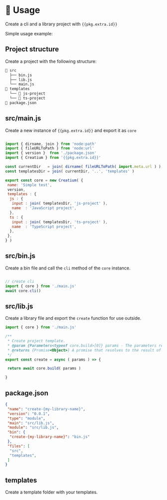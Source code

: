 # 🚀 Usage

Create a cli and a library project with `{{pkg.extra.id}}`

Simple usage example:

## Project structure

Create a project with the following structure:

```bash
📂 src
  ├── bin.js
  ├── lib.js
  └── main.js
📂 templates
  └── 📂 js-project
  └── 📂 ts-project
📄 package.json
```

## src/main.js

Create a new instance of `{{pkg.extra.id}}` and export it as `core`

```javascript

import { dirname, join } from 'node:path'
import { fileURLToPath } from 'node:url'
import { version }  from './package.json'
import { Creatium } from '{{pkg.extra.id}}'

const currentDir   = join( dirname( fileURLToPath( import.meta.url ) ) )
const templatesDir = join( currentDir, '..', 'templates' )

export const core = new Creatium( {
 name: 'Simple test',
 version,
 templates : {
  js : {
   input : join( templatesDir, 'js-project' ),
   name  : 'JavaScript project',
  },
  ts : {
   input : join( templatesDir, 'ts-project' ),
   name  : 'TypeScript project',
  },
 },
} )
```

## src/bin.js

Create a bin file and call the `cli` method of the `core` instance.

```javascript

// create cli
import { core } from './main.js'
await core.cli()
```

## src/lib.js

Create a library file and export the `create` function for use outside.

```javascript
import { core } from './main.js'

/**
 * Create project template.
 * @param {Parameters<typeof core.build>[0]} params - The parameters required for creation.
 * @returns {Promise<Object>} A promise that resolves to the result of the creation process.
 */
export const create = async ( params ) => {

 return await core.build( params )

}
```

## package.json

```json
{
 "name": "create-{my-library-name}",
 "version": "0.0.1",
 "type": "module",
 "main": "src/lib.js",
 "module": "src/lib.js",
 "bin": {
  "create-{my-library-name}": "bin.js"
 },
 "files": [
  "src",
  "templates",
 ]
}
```

## templates

Create a template folder with your templates.

